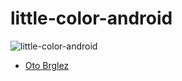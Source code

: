# little-color-android

![little-color-android](http://d3j5vwomefv46c.cloudfront.net/photos/large/820679479.png "little-color on Nexus4")

- [Oto Brglez](https://github.com/otobrglez)

